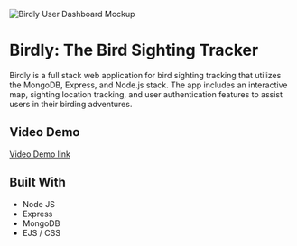 ![Birdly User Dashboard Mockup](screenshot.png)

# Birdly: The Bird Sighting Tracker

Birdly is a full stack web application for bird sighting tracking that utilizes the MongoDB, Express, and Node.js stack. The app includes an interactive map, sighting location tracking, and user authentication features to assist users in their birding adventures.

## Video Demo

[Video Demo link](https://youtu.be/oMDSgVQhY-g)

## Built With

* Node JS
* Express
* MongoDB
* EJS / CSS
